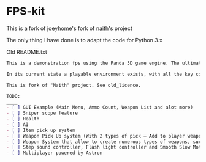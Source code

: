 # FPS-kit

This is a fork of [joeyhome](https://github.com/joeyhome/FPS-kit)'s fork of [naith](https://github.com/Panda3D-public-projects-archive/naith)'s project

The only thing I have done is to adapt the code for Python 3.x

Old README.txt
```md
This is a demonstration fps using the Panda 3D game engine. The ultimate goal is to create a FPS kit - a framework for people intending to make fps-s (Or other genres - the system is very flexible.).

In its current state a playable environment exists, with all the key components of a fps, except for enemies. (You can still shoot cans of spam however!) Key things it demonstrates are how to handle levels in a game, use of a plugin architecture and a few examples of fx. Polish is lacking however, and most of the artwork is of the programmer variety.

This is fork of "Naith" project. See old_licence.

TODO:
____
- [ ] GUI Example (Main Menu, Ammo Count, Weapon List and alot more)
- [ ] Sniper scope feature
- [ ] Health
- [ ] AI
- [ ] Item pick up system
- [ ] Weapon Pick Up system (With 2 types of pick – Add to player weapon list or Replace current weapon with picked),          also with ammo pick up feature
- [ ] Weapon System that allow to create numerous types of weapons, such as Shot Gun, Machine Gun, SIngle Fire Rifles,         Pistols, Grenade Launchers, Rocket Launcher, Grenades and Knives
- [ ] Step sound controller, Flash light controller and Smooth Slow Motion effect controller
- [ ] Multiplayer powered by Astron
```
